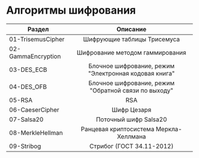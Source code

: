 # Алгоритмы шифрования

| Раздел       | Описание                |
| ------------- |:------------------:|
| 01-TrisemusCipher     | Шифрующие таблицы Трисемуса    |
| 02-GammaEncryption | Шифрование методом гаммирования |
| 03-DES_ECB | Блочное шифрование, режим "Электронная кодовая книга" |
| 04-DES_OFB | Блочное шифрование, режим "Обратной связи по выходу" |
| 05-RSA | RSA |
| 06-СaeserCipher | Шифр Цезаря |
| 07-Salsa20 | Поточный шифр Salsa20 |
| 08-MerkleHellman | Ранцевая криптосистема Меркла-Хеллмана |
| 09-Stribog | Стрибог (ГОСТ 34.11-2012) |
